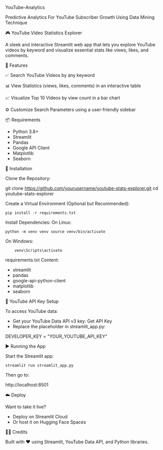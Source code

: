 YouTube-Analytics

Predictive Analytics For YouTube Subscriber Growth Using Data Mining Technique

🎮 YouTube Video Statistics Explorer

A sleek and interactive Streamlit web app that lets you explore YouTube videos by keyword and visualize essential stats like views, likes, and comments.

🚀 Features

✅ Search YouTube Videos by any keyword

📊 View Statistics (views, likes, comments) in an interactive table

📈 Visualize Top 10 Videos by view count in a bar chart

⚙️ Customize Search Parameters using a user-friendly sidebar

📦 Requirements

- Python 3.8+
- Streamlit
- Pandas
- Google API Client
- Matplotlib
- Seaborn

🔧 Installation

Clone the Repository:

git clone https://github.com/yourusername/youtube-stats-explorer.git
cd youtube-stats-explorer

Create a Virtual Environment (Optional but Recommended):

    pip install -r requirements.txt

Install Dependencies:
On Linux:

    python -m venv venv source venv/bin/activate

On Windows:

        venv\Scripts\activate
        
requirements.txt Content:

- streamlit
- pandas
- google-api-python-client
- matplotlib
- seaborn

🔑 YouTube API Key Setup

To access YouTube data:

- Get your YouTube Data API v3 key: Get API Key
- Replace the placeholder in streamlit_app.py:

DEVELOPER_KEY = "YOUR_YOUTUBE_API_KEY"

▶️ Running the App

Start the Streamlit app:

    streamlit run streamlit_app.py

Then go to:

http://localhost:8501

☁️ Deploy

Want to take it live?

- Deploy on Streamlit Cloud
- Or host it on Hugging Face Spaces

🧑‍💻 Credits

Built with ❤️ using Streamlit, YouTube Data API, and Python libraries.
